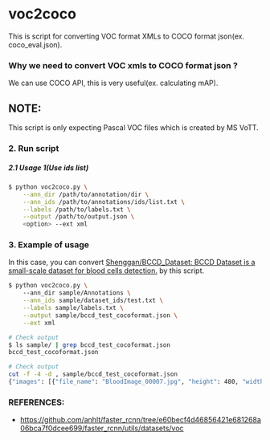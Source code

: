 # voc2coco

This is script for converting VOC format XMLs to COCO format json(ex. coco_eval.json).

### Why we need to convert VOC xmls to COCO format json ?

We can use COCO API, this is very useful(ex. calculating mAP).

## NOTE:

This script is only expecting Pascal VOC files which is created by MS VoTT.

### 2. Run script

##### 2.1 Usage 1(Use ids list)

```bash
$ python voc2coco.py \
    --ann_dir /path/to/annotation/dir \
    --ann_ids /path/to/annotations/ids/list.txt \
    --labels /path/to/labels.txt \
    --output /path/to/output.json \
    <option> --ext xml
```

### 3. Example of usage

In this case, you can convert [Shenggan/BCCD_Dataset: BCCD Dataset is a small-scale dataset for blood cells detection.](https://github.com/Shenggan/BCCD_Dataset) by this script.

```bash
$ python voc2coco.py \                                                                                                                                              金  5/24 20:14:59 2019
    --ann_dir sample/Annotations \
    --ann_ids sample/dataset_ids/test.txt \
    --labels sample/labels.txt \
    --output sample/bccd_test_cocoformat.json \
    --ext xml

# Check output
$ ls sample/ | grep bccd_test_cocoformat.json                                                                                                                    金  5/24 20:16:09 2019
bccd_test_cocoformat.json

# Check output
cut -f -4 -d , sample/bccd_test_cocoformat.json                                                                                                                金  5/24 20:20:49 2019
{"images": [{"file_name": "BloodImage_00007.jpg", "height": 480, "width": 640, "id": "BloodImage_00007"}
```

### REFERENCES:

- https://github.com/anhlt/faster_rcnn/tree/e60becf4d46856421e681268a06bca7f0dcee699/faster_rcnn/utils/datasets/voc
